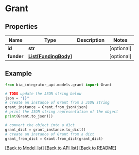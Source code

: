 # Grant



## Properties

Name | Type | Description | Notes
------------ | ------------- | ------------- | -------------
**id** | **str** |  | [optional] 
**funder** | [**List[FundingBody]**](FundingBody.md) |  | [optional] 

## Example

```python
from bia_integrator_api.models.grant import Grant

# TODO update the JSON string below
json = "{}"
# create an instance of Grant from a JSON string
grant_instance = Grant.from_json(json)
# print the JSON string representation of the object
print(Grant.to_json())

# convert the object into a dict
grant_dict = grant_instance.to_dict()
# create an instance of Grant from a dict
grant_from_dict = Grant.from_dict(grant_dict)
```
[[Back to Model list]](../README.md#documentation-for-models) [[Back to API list]](../README.md#documentation-for-api-endpoints) [[Back to README]](../README.md)


